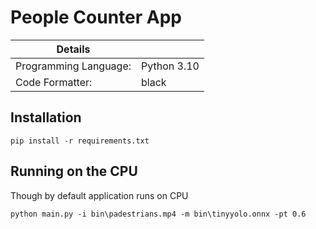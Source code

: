 # People Counter App

| Details            |              |
|-----------------------|---------------|
| Programming Language: |  Python 3.10 |
| Code Formatter: |  black |



## Installation
```
pip install -r requirements.txt
```

## Running on the CPU

Though by default application runs on CPU

```
python main.py -i bin\padestrians.mp4 -m bin\tinyyolo.onnx -pt 0.6
```
